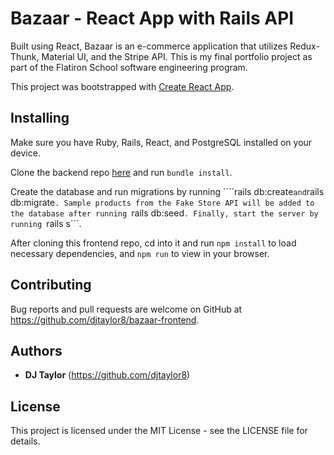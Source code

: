 # Bazaar - React App with Rails API

Built using React, Bazaar is an e-commerce application that utilizes Redux-Thunk, Material UI, and the Stripe API. This is my final portfolio project as part of the Flatiron School software engineering program.

This project was bootstrapped with [Create React App](https://github.com/facebook/create-react-app).

## Installing

Make sure you have Ruby, Rails, React, and PostgreSQL installed on your device.

Clone the backend repo [here](https://github.com/djtaylor8/bazaar-api) and run ```bundle install```.

Create the database and run migrations by running ````rails db:create``` and ```rails db:migrate```. Sample products from the Fake Store API will be added to the database after running ```rails db:seed```. Finally, start the server by running ```rails s```.

After cloning this frontend repo, cd into it and run ```npm install``` to load necessary dependencies, and ```npm run``` to view in your browser. 

## Contributing

Bug reports and pull requests are welcome on GitHub at https://github.com/djtaylor8/bazaar-frontend. 

## Authors

* **DJ Taylor** (https://github.com/djtaylor8)

## License

This project is licensed under the MIT License - see the LICENSE file for details.




